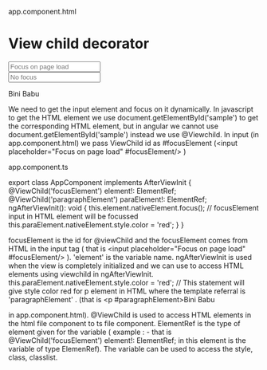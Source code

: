 app.component.html

<h1>View child decorator</h1> 
<input placeholder="Focus on page load" #focusElement/>
<br>
<input placeholder="No focus"/>
<p #paragraphElement>Bini Babu</p>



We need to get the input element and focus on it dynamically. In javascript to get the HTML element we use document.getElementById('sample') to get the corresponding HTML element, but in angular we cannot use document.getElementById('sample') instead we use @Viewchild.
In input (in app.component.html) we pass ViewChild id as #focusElement  (<input placeholder="Focus on page load" #focusElement/> )



app.component.ts

export class AppComponent implements AfterViewInit {
  @ViewChild('focusElement') element!: ElementRef;
  @ViewChild('paragraphElement') paraElement!: ElementRef;
  ngAfterViewInit(): void {
    this.element.nativeElement.focus();  // focusElement input in HTML element will be focussed
    this.paraElement.nativeElement.style.color = 'red';
  }
}


focusElement is the id for @viewChild and the focusElement comes from HTML in the input tag ( that is  <input placeholder="Focus on page load" #focusElement/> ).   'element' is the variable name. ngAfterViewInit is used when the view is completely initialized and we can use to access HTML elements using viewchild in ngAfterViewInit.
this.paraElement.nativeElement.style.color = 'red'; // This statement will give style color red for p element in HTML where the template referral is 'paragraphElement' . (that is <p #paragraphElement>Bini Babu</p> in app.component.html).
@ViewChild is used to access HTML elements in the html file component to ts file component. ElementRef is the type of element given for the variable ( example : - that is   @ViewChild('focusElement') element!: ElementRef; in this element is the variable of type ElemenRef).
The variable can be used to access the style, class, classlist.



